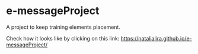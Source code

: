 # e-messageProject
A project to keep training elements placement.

Check how it looks like by clicking on this link:
https://natalialira.github.io/e-messageProject/
